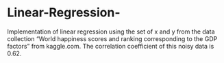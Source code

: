 # Linear-Regression-
Implementation of linear regression using the set of x and y from the data collection “World happiness scores and ranking corresponding to the GDP factors” from kaggle.com. The correlation coefficient of this noisy data is 0.62.
